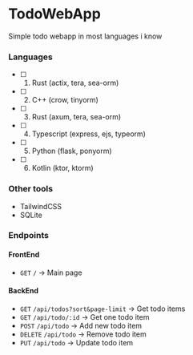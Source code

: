 # TodoWebApp
Simple todo webapp in most languages i know

### Languages
- [ ] 1. Rust (actix, tera, sea-orm)
- [ ] 2. C++ (crow, tinyorm)
- [ ] 3. Rust (axum, tera, sea-orm)
- [ ] 4. Typescript (express, ejs, typeorm)
- [ ] 5. Python (flask, ponyorm)
- [ ] 6. Kotlin (ktor, ktorm)

### Other tools
- TailwindCSS
- SQLite

### Endpoints
#### FrontEnd
- `GET` `/`  -> Main page

#### BackEnd
- `GET` `/api/todos?sort&page-limit` -> Get todo items
- `GET` `/api/todo/:id` -> Get one todo item
- `POST` `/api/todo` -> Add new todo item
- `DELETE` `/api/todo`  -> Remove todo item
- `PUT` `/api/todo` -> Update todo item

